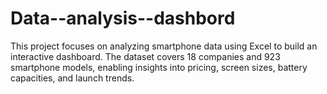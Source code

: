 # Data--analysis--dashbord
This project focuses on analyzing smartphone data using Excel to build an interactive dashboard. The dataset covers 18 companies and 923 smartphone models, enabling insights into pricing, screen sizes, battery capacities, and launch trends.
